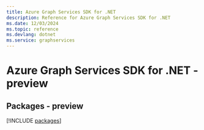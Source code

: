 ```yaml
---
title: Azure Graph Services SDK for .NET
description: Reference for Azure Graph Services SDK for .NET
ms.date: 12/03/2024
ms.topic: reference
ms.devlang: dotnet
ms.service: graphservices
---
```

# Azure Graph Services SDK for .NET - preview
## Packages - preview
[!INCLUDE [packages](graph-services-index.md)]